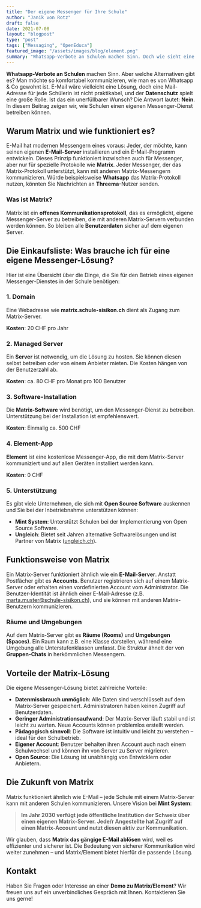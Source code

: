 ```yaml
---
title: "Der eigene Messenger für Ihre Schule"
author: "Janik von Rotz"
draft: false
date: 2021-07-08
layout: "blogpost"
type: "post"
tags: ["Messaging", "OpenEduca"]
featured_image: "/assets/images/blog/element.png"
summary: "Whatsapp-Verbote an Schulen machen Sinn. Doch wie sieht eine Alternative aus? Grundsätzlich möchte man so komfortabel kommunizieren wie man es sich mit Whatsapp und Co gewohnt ist. E-Mail wäre viellei..."
---
```


**Whatsapp-Verbote an Schulen** machen Sinn. Aber welche Alternativen gibt es? Man möchte so komfortabel kommunizieren, wie man es von Whatsapp & Co gewohnt ist. E-Mail wäre vielleicht eine Lösung, doch eine Mail-Adresse für jede Schülerin ist nicht praktikabel, und der **Datenschutz** spielt eine große Rolle. Ist das ein unerfüllbarer Wunsch? Die Antwort lautet: **Nein**. In diesem Beitrag zeigen wir, wie Schulen einen eigenen Messenger-Dienst betreiben können.

## Warum Matrix und wie funktioniert es?

E-Mail hat modernen Messengern eines voraus: Jeder, der möchte, kann seinen eigenen **E-Mail-Server** installieren und ein E-Mail-Programm entwickeln. Dieses Prinzip funktioniert inzwischen auch für Messenger, aber nur für spezielle Protokolle wie **Matrix**. Jeder Messenger, der das Matrix-Protokoll unterstützt, kann mit anderen Matrix-Messengern kommunizieren. Würde beispielsweise **Whatsapp** das Matrix-Protokoll nutzen, könnten Sie Nachrichten an **Threema**-Nutzer senden.

### Was ist Matrix?

Matrix ist ein **offenes Kommunikationsprotokoll**, das es ermöglicht, eigene Messenger-Server zu betreiben, die mit anderen Matrix-Servern verbunden werden können. So bleiben alle **Benutzerdaten** sicher auf dem eigenen Server.

## Die Einkaufsliste: Was brauche ich für eine eigene Messenger-Lösung?

Hier ist eine Übersicht über die Dinge, die Sie für den Betrieb eines eigenen Messenger-Dienstes in der Schule benötigen:

### 1. Domain

Eine Webadresse wie **matrix.schule-sisikon.ch** dient als Zugang zum Matrix-Server.

**Kosten**: 20 CHF pro Jahr

### 2. Managed Server

Ein **Server** ist notwendig, um die Lösung zu hosten. Sie können diesen selbst betreiben oder von einem Anbieter mieten. Die Kosten hängen von der Benutzerzahl ab.

**Kosten**: ca. 80 CHF pro Monat pro 100 Benutzer

### 3. Software-Installation

Die **Matrix-Software** wird benötigt, um den Messenger-Dienst zu betreiben. Unterstützung bei der Installation ist empfehlenswert.

**Kosten**: Einmalig ca. 500 CHF

### 4. Element-App

**Element** ist eine kostenlose Messenger-App, die mit dem Matrix-Server kommuniziert und auf allen Geräten installiert werden kann.

**Kosten**: 0 CHF

### 5. Unterstützung

Es gibt viele Unternehmen, die sich mit **Open Source Software** auskennen und Sie bei der Inbetriebnahme unterstützen können:

- **Mint System**: Unterstützt Schulen bei der Implementierung von Open Source Software.  
- **Ungleich**: Bietet seit Jahren alternative Softwarelösungen und ist Partner von Matrix ([ungleich.ch](https://ungleich.ch/)).

## Funktionsweise von Matrix

Ein Matrix-Server funktioniert ähnlich wie ein **E-Mail-Server**. Anstatt Postfächer gibt es **Accounts**. Benutzer registrieren sich auf einem Matrix-Server oder erhalten einen vordefinierten Account vom Administrator. Die Benutzer-Identität ist ähnlich einer E-Mail-Adresse (z.B. marta.muster@schule-sisikon.ch), und sie können mit anderen Matrix-Benutzern kommunizieren.

### Räume und Umgebungen

Auf dem Matrix-Server gibt es **Räume (Rooms)** und **Umgebungen (Spaces)**. Ein Raum kann z.B. eine Klasse darstellen, während eine Umgebung alle Unterstufenklassen umfasst. Die Struktur ähnelt der von **Gruppen-Chats** in herkömmlichen Messengern.

## Vorteile der Matrix-Lösung

Die eigene Messenger-Lösung bietet zahlreiche Vorteile:

- **Datenmissbrauch unmöglich**: Alle Daten sind verschlüsselt auf dem Matrix-Server gespeichert. Administratoren haben keinen Zugriff auf Benutzerdaten.
- **Geringer Administrationsaufwand**: Der Matrix-Server läuft stabil und ist leicht zu warten. Neue Accounts können problemlos erstellt werden.
- **Pädagogisch sinnvoll**: Die Software ist intuitiv und leicht zu verstehen – ideal für den Schulbetrieb.
- **Eigener Account**: Benutzer behalten ihren Account auch nach einem Schulwechsel und können ihn von Server zu Server migrieren.
- **Open Source**: Die Lösung ist unabhängig von Entwicklern oder Anbietern.

## Die Zukunft von Matrix

Matrix funktioniert ähnlich wie E-Mail – jede Schule mit einem Matrix-Server kann mit anderen Schulen kommunizieren. Unsere Vision bei **Mint System**:

> **Im Jahr 2030 verfügt jede öffentliche Institution der Schweiz über einen eigenen Matrix-Server. Jede/r Angestellte hat Zugriff auf einen Matrix-Account und nutzt diesen aktiv zur Kommunikation.**

Wir glauben, dass **Matrix das gängige E-Mail ablösen** wird, weil es effizienter und sicherer ist. Die Bedeutung von sicherer Kommunikation wird weiter zunehmen – und Matrix/Element bietet hierfür die passende Lösung.

## Kontakt

Haben Sie Fragen oder Interesse an einer **Demo zu Matrix/Element**? Wir freuen uns auf ein unverbindliches Gespräch mit Ihnen. Kontaktieren Sie uns gerne!
